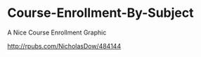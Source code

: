 # Course-Enrollment-By-Subject
A Nice Course Enrollment Graphic

http://rpubs.com/NicholasDow/484144